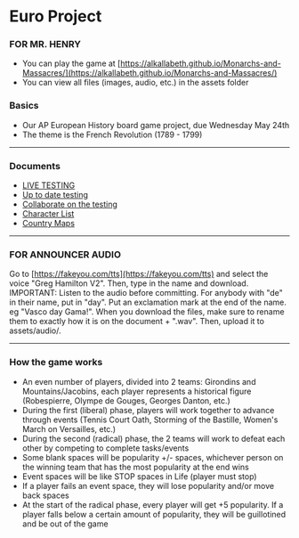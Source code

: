 # Euro Project
### FOR MR. HENRY
* You can play the game at [https://alkallabeth.github.io/Monarchs-and-Massacres/](https://alkallabeth.github.io/Monarchs-and-Massacres/)
* You can view all files (images, audio, etc.) in the assets folder
### Basics
* Our AP European History board game project, due Wednesday May 24th
* The theme is the French Revolution (1789 - 1799)
***
### Documents
* [LIVE TESTING](https://euro-project-6825887.codehs.me/index.html)
* [Up to date testing](https://codehs.com/sandbox/farrellyk958carlsbadusdnet/euro-project)
* [Collaborate on the testing](https://codehs.com/sandbox/farrellyk958carlsbadusdnet/euro-project?filepath=index.html&collaborate=-NV13LNHp_wo0dEWGfeu)
* [Character List](https://docs.google.com/document/d/1521H2Z9DEhB6DWuJIAbrzNGjMGIkJUKgRRajsLPZtwE/edit?usp=sharing)
* [Country Maps](https://docs.google.com/document/d/1XpBZ26uPh2eE4NzcoABDKbr2H-4O-NaL9guoSDfKov4/edit)
***
### FOR ANNOUNCER AUDIO
Go to [https://fakeyou.com/tts](https://fakeyou.com/tts) and select the voice "Greg Hamilton V2". Then, type in the name and download. IMPORTANT: Listen to the audio before committing. For anybody with "de" in their name, put in "day". Put an exclamation mark at the end of the name. eg "Vasco day Gama!". When you download the files, make sure to rename them to exactly how it is on the document + ".wav". Then, upload it to assets/audio/.
***
### How the game works
* An even number of players, divided into 2 teams: Girondins and Mountains/Jacobins, each player represents a historical figure (Robespierre, Olympe de Gouges, Georges Danton, etc.)
* During the first (liberal) phase, players will work together to advance through events (Tennis Court Oath, Storming of the Bastille, Women's March on Versailles, etc.)
* During the second (radical) phase, the 2 teams will work to defeat each other by competing to complete tasks/events
* Some blank spaces will be popularity +/- spaces, whichever person on the winning team that has the most popularity at the end wins
* Event spaces will be like STOP spaces in Life (player must stop)
* If a player fails an event space, they will lose popularity and/or move back spaces
* At the start of the radical phase, every player will get +5 popularity. If a player falls below a certain amount of popularity, they will be guillotined and be out of the game
